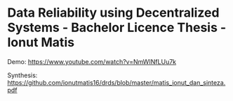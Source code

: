# Data Reliability using Decentralized Systems - Bachelor Licence Thesis - Ionut Matis

Demo: https://www.youtube.com/watch?v=NmWINfLUu7k

Synthesis: https://github.com/ionutmatis16/drds/blob/master/matis_ionut_dan_sinteza.pdf 
